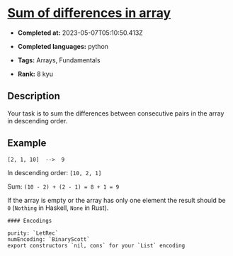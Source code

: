 # [Sum of differences in array](https://www.codewars.com/kata/5b73fe9fb3d9776fbf00009e)

- **Completed at:** 2023-05-07T05:10:50.413Z

- **Completed languages:** python

- **Tags:** Arrays, Fundamentals

- **Rank:** 8 kyu

## Description

Your task is to sum the differences between consecutive pairs in the array in descending order.

## Example

```
[2, 1, 10]  -->  9
```

In descending order: `[10, 2, 1]`

Sum: `(10 - 2) + (2 - 1) = 8 + 1 = 9`

If the array is empty or the array has only one element the result should be `0` (`Nothing` in Haskell, `None` in Rust).

~~~if:lambdacalc
#### Encodings

purity: `LetRec`  
numEncoding: `BinaryScott`  
export constructors `nil, cons` for your `List` encoding  
~~~
